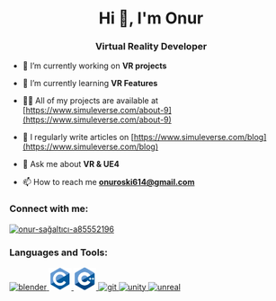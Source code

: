 <h1 align="center">Hi 👋, I'm Onur</h1>
<h3 align="center">Virtual Reality Developer</h3>

- 🔭 I’m currently working on **VR projects**

- 🌱 I’m currently learning **VR Features**

- 👨‍💻 All of my projects are available at [https://www.simuleverse.com/about-9](https://www.simuleverse.com/about-9)

- 📝 I regularly write articles on [https://www.simuleverse.com/blog](https://www.simuleverse.com/blog)

- 💬 Ask me about **VR & UE4**

- 📫 How to reach me **onuroski614@gmail.com**

<h3 align="left">Connect with me:</h3>
<p align="left">
<a href="https://linkedin.com/in/onur-sağaltıcı-a85552196" target="blank"><img align="center" src="https://raw.githubusercontent.com/rahuldkjain/github-profile-readme-generator/master/src/images/icons/Social/linked-in-alt.svg" alt="onur-sağaltıcı-a85552196" height="30" width="40" /></a>
</p>

<h3 align="left">Languages and Tools:</h3>
<p align="left"> <a href="https://www.blender.org/" target="_blank" rel="noreferrer"> <img src="https://download.blender.org/branding/community/blender_community_badge_white.svg" alt="blender" width="40" height="40"/> </a> <a href="https://www.cprogramming.com/" target="_blank" rel="noreferrer"> <img src="https://raw.githubusercontent.com/devicons/devicon/master/icons/c/c-original.svg" alt="c" width="40" height="40"/> </a> <a href="https://www.w3schools.com/cpp/" target="_blank" rel="noreferrer"> <img src="https://raw.githubusercontent.com/devicons/devicon/master/icons/cplusplus/cplusplus-original.svg" alt="cplusplus" width="40" height="40"/> </a> <a href="https://git-scm.com/" target="_blank" rel="noreferrer"> <img src="https://www.vectorlogo.zone/logos/git-scm/git-scm-icon.svg" alt="git" width="40" height="40"/> </a> <a href="https://unity.com/" target="_blank" rel="noreferrer"> <img src="https://www.vectorlogo.zone/logos/unity3d/unity3d-icon.svg" alt="unity" width="40" height="40"/> </a> <a href="https://unrealengine.com/" target="_blank" rel="noreferrer"> <img src="https://raw.githubusercontent.com/kenangundogan/fontisto/036b7eca71aab1bef8e6a0518f7329f13ed62f6b/icons/svg/brand/unreal-engine.svg" alt="unreal" width="40" height="40"/> </a> </p>

